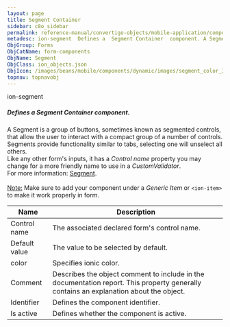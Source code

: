 ```yaml
---
layout: page
title: Segment Container
sidebar: c8o_sidebar
permalink: reference-manual/convertigo-objects/mobile-application/components/form-components/segment-container/
metadesc: ion-segment  Defines a  Segment Container  component. A Segment is a group of buttons, sometimes known as segmented controls, that allow the user to i
ObjGroup: Forms
ObjCatName: form-components
ObjName: Segment
ObjClass: ion_objects.json
ObjIcon: /images/beans/mobile/components/dynamic/images/segment_color_32x32.png
topnav: topnavobj
---
```

ion-segment<br/>

##### Defines a <i>Segment Container</i> component.<br/>
A Segment is a group of buttons, sometimes known as segmented controls, that allow the user to interact with a compact group of a number of controls.<br/>
Segments provide functionality similar to tabs, selecting one will unselect all others.<br/>
Like any other form's inputs, it has a <i>Control name</i> property you may change for a more friendly name to use in a <i>CustomValidator</i>.<br/>
For more information: <a href='https://ionicframework.com/docs/v3/components/#segment' target='_blank'>Segment</a>.<br/>
<br/>
<span class='orangetwinsoft'><u>Note:</u></span> Make sure to add your component under a <i>Generic Item</i> or <code>&lt;ion-item&gt;</code> to make it work properly in form.

Name | Description 
--- | ---
Control name | The associated declared form's control name.
Default value | The value to be selected by default.
color | Specifies ionic color.
Comment | Describes the object comment to include in the documentation report.  This property generally contains an explanation about the object. 
Identifier | Defines the component identifier.  
Is active | Defines whether the component is active. 

